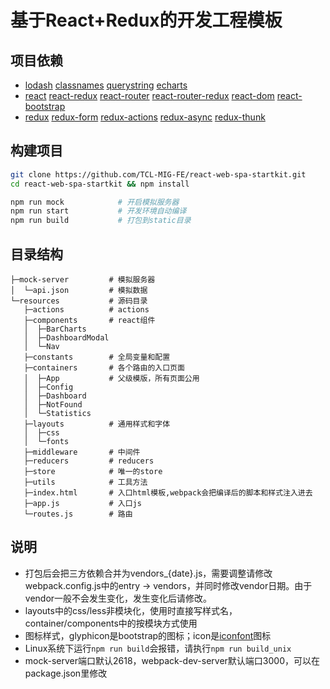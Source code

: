 # 基于React+Redux的开发工程模板

## 项目依赖 
* [lodash][1] [classnames][2] [querystring][3] [echarts][4]
* [react][5] [react-redux][6] [react-router][7] [react-router-redux][8] [react-dom][9] [react-bootstrap][10] 
* [redux][11] [redux-form][12] [redux-actions][13] [redux-async][14] [redux-thunk][15] 

## 构建项目 

```bash
git clone https://github.com/TCL-MIG-FE/react-web-spa-startkit.git
cd react-web-spa-startkit && npm install
```  

```bash
npm run mock            # 开启模拟服务器
npm run start           # 开发环境自动编译
npm run build           # 打包到static目录
```
    
## 目录结构   
    ├─mock-server         # 模拟服务器 
    │  └─api.json         # 模拟数据
    └─resources           # 源码目录  
       ├─actions          # actions
       ├─components       # react组件
       │  ├─BarCharts 
       │  ├─DashboardModal 
       │  └─Nav 
       ├─constants        # 全局变量和配置
       ├─containers       # 各个路由的入口页面 
       │  ├─App           # 父级模版，所有页面公用
       │  ├─Config 
       │  ├─Dashboard 
       │  ├─NotFound 
       │  └─Statistics 
       ├─layouts          # 通用样式和字体
       │  ├─css 
       │  └─fonts 
       ├─middleware       # 中间件
       ├─reducers         # reducers
       ├─store            # 唯一的store
       ├─utils            # 工具方法
       ├─index.html       # 入口html模板,webpack会把编译后的脚本和样式注入进去
       ├─app.js           # 入口js
       └─routes.js        # 路由

## 说明
* 打包后会把三方依赖合并为vendors_{date}.js，需要调整请修改webpack.config.js中的entry -> vendors，并同时修改vendor日期。由于vendor一般不会发生变化，发生变化后请修改。
* layouts中的css/less非模块化，使用时直接写样式名，container/components中的按模块方式使用
* 图标样式，glyphicon是bootstrap的图标；icon是[iconfont][16]图标
* Linux系统下运行`npm run build`会报错，请执行`npm run build_unix`
* mock-server端口默认2618，webpack-dev-server默认端口3000，可以在package.json里修改

[1]: https://www.npmjs.com/package/lodash
[2]: https://www.npmjs.com/package/classnames
[3]: https://www.npmjs.com/package/querystring
[4]: https://www.npmjs.com/package/echarts
[5]: https://www.npmjs.com/package/react
[6]: https://www.npmjs.com/package/react-redux
[7]: https://www.npmjs.com/package/react-router
[8]: https://www.npmjs.com/package/react-router-redux
[9]: https://www.npmjs.com/package/react-dom
[10]: https://www.npmjs.com/package/react-bootstrap
[11]: https://www.npmjs.com/package/redux
[12]: https://www.npmjs.com/package/redux-form
[13]: https://www.npmjs.com/package/redux-actions
[14]: https://www.npmjs.com/package/redux-async
[15]: https://www.npmjs.com/package/redux-thunk
[16]: http://www.iconfont.cn/

